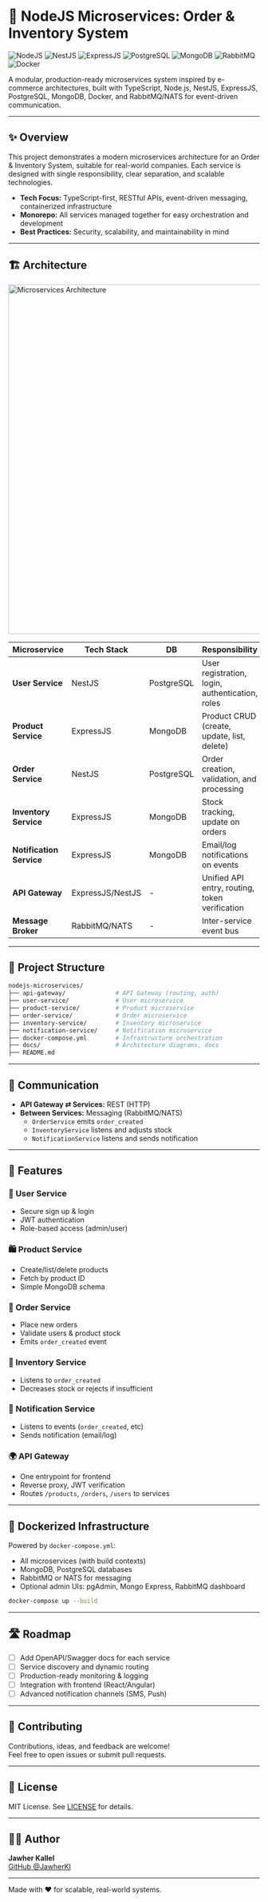 # 🛒 NodeJS Microservices: Order & Inventory System

![NodeJS](https://img.shields.io/badge/node.js-6DA55F?style=for-the-badge&logo=node.js&logoColor=white)
![NestJS](https://img.shields.io/badge/nestjs-E0234E?style=for-the-badge&logo=nestjs&logoColor=white)
![ExpressJS](https://img.shields.io/badge/express.js-000000?style=for-the-badge&logo=express&logoColor=white)
![PostgreSQL](https://img.shields.io/badge/postgres-%23316192.svg?style=for-the-badge&logo=postgresql&logoColor=white)
![MongoDB](https://img.shields.io/badge/mongodb-4EA94B?style=for-the-badge&logo=mongodb&logoColor=white)
![RabbitMQ](https://img.shields.io/badge/rabbitmq-FF6600?style=for-the-badge&logo=rabbitmq&logoColor=white)
![Docker](https://img.shields.io/badge/docker-2496ED?style=for-the-badge&logo=docker&logoColor=white)

A modular, production-ready microservices system inspired by e-commerce architectures, built with TypeScript, Node.js, NestJS, ExpressJS, PostgreSQL, MongoDB, Docker, and RabbitMQ/NATS for event-driven communication.

---

## ✨ Overview

This project demonstrates a modern microservices architecture for an Order & Inventory System, suitable for real-world companies. Each service is designed with single responsibility, clear separation, and scalable technologies.

- **Tech Focus:** TypeScript-first, RESTful APIs, event-driven messaging, containerized infrastructure
- **Monorepo:** All services managed together for easy orchestration and development
- **Best Practices:** Security, scalability, and maintainability in mind

---

## 🏗️ Architecture

<img src="https://raw.githubusercontent.com/JawherKl/nodejs-microservices/main/docs/architecture-diagram.png" alt="Microservices Architecture" width="700" />

| Microservice             | Tech Stack                           | DB         | Responsibility                                    |
| ------------------------ | ------------------------------------ | ---------- | ------------------------------------------------- |
| **User Service**         | NestJS                               | PostgreSQL | User registration, login, authentication, roles   |
| **Product Service**      | ExpressJS                            | MongoDB    | Product CRUD (create, update, list, delete)       |
| **Order Service**        | NestJS                               | PostgreSQL | Order creation, validation, and processing        |
| **Inventory Service**    | ExpressJS                            | MongoDB    | Stock tracking, update on orders                  |
| **Notification Service** | ExpressJS                            | MongoDB    | Email/log notifications on events                 |
| **API Gateway**          | ExpressJS/NestJS                     | -          | Unified API entry, routing, token verification    |
| **Message Broker**       | RabbitMQ/NATS                        | -          | Inter-service event bus                           |

---

## 📁 Project Structure

```bash
nodejs-microservices/
├── api-gateway/              # API Gateway (routing, auth)
├── user-service/             # User microservice
├── product-service/          # Product microservice
├── order-service/            # Order microservice
├── inventory-service/        # Inventory microservice
├── notification-service/     # Notification microservice
├── docker-compose.yml        # Infrastructure orchestration
├── docs/                     # Architecture diagrams, docs
├── README.md
```

---

## 🔗 Communication

- **API Gateway ⇄ Services:** REST (HTTP)
- **Between Services:** Messaging (RabbitMQ/NATS)
  - `OrderService` emits `order_created`
  - `InventoryService` listens and adjusts stock
  - `NotificationService` listens and sends notification

---

## 🚀 Features

### 👤 User Service
- Secure sign up & login
- JWT authentication
- Role-based access (admin/user)

### 🛍️ Product Service
- Create/list/delete products
- Fetch by product ID
- Simple MongoDB schema

### 🛒 Order Service
- Place new orders
- Validate users & product stock
- Emits `order_created` event

### 🏬 Inventory Service
- Listens to `order_created`
- Decreases stock or rejects if insufficient

### 📢 Notification Service
- Listens to events (`order_created`, etc)
- Sends notification (email/log)

### 🌍 API Gateway
- One entrypoint for frontend
- Reverse proxy, JWT verification
- Routes `/products`, `/orders`, `/users` to services

---

## 🐳 Dockerized Infrastructure

Powered by `docker-compose.yml`:

- All microservices (with build contexts)
- MongoDB, PostgreSQL databases
- RabbitMQ or NATS for messaging
- Optional admin UIs: pgAdmin, Mongo Express, RabbitMQ dashboard

```bash
docker-compose up --build
```

---

## 🛣️ Roadmap

- [ ] Add OpenAPI/Swagger docs for each service
- [ ] Service discovery and dynamic routing
- [ ] Production-ready monitoring & logging
- [ ] Integration with frontend (React/Angular)
- [ ] Advanced notification channels (SMS, Push)

---

## 🤝 Contributing

Contributions, ideas, and feedback are welcome!  
Feel free to open issues or submit pull requests.

---

## 📜 License

MIT License. See [LICENSE](LICENSE) for details.

---

## 👨‍💻 Author

**Jawher Kallel**  
[GitHub @JawherKl](https://github.com/JawherKl)

---

Made with ❤️ for scalable, real-world systems.
